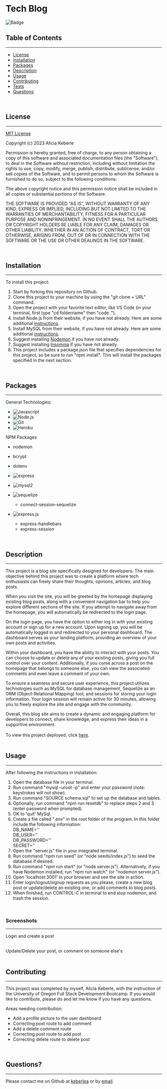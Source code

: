 
# Tech Blog

![Badge](https://img.shields.io/badge/license-MIT-blue)

## Table of Contents
---
* [License](#license)
* [Installation](#installation)
* [Packages](#packages)
* [Description](#description)
* [Usage](#usage)
* [Contributing](#contributing)
* [Tests](#tests)
* [Questions](#questions)

<br>

## License 
---
[MIT License](./LICENSE) <br>

Copyright (c) 2023 Alicia Keberle

Permission is hereby granted, free of charge, to any person obtaining a copy
of this software and associated documentation files (the "Software"), to deal
in the Software without restriction, including without limitation the rights
to use, copy, modify, merge, publish, distribute, sublicense, and/or sell
copies of the Software, and to permit persons to whom the Software is
furnished to do so, subject to the following conditions:

The above copyright notice and this permission notice shall be included in all
copies or substantial portions of the Software.

THE SOFTWARE IS PROVIDED "AS IS", WITHOUT WARRANTY OF ANY KIND, EXPRESS OR
IMPLIED, INCLUDING BUT NOT LIMITED TO THE WARRANTIES OF MERCHANTABILITY,
FITNESS FOR A PARTICULAR PURPOSE AND NONINFRINGEMENT. IN NO EVENT SHALL THE
AUTHORS OR COPYRIGHT HOLDERS BE LIABLE FOR ANY CLAIM, DAMAGES OR OTHER
LIABILITY, WHETHER IN AN ACTION OF CONTRACT, TORT OR OTHERWISE, ARISING FROM,
OUT OF OR IN CONNECTION WITH THE SOFTWARE OR THE USE OR OTHER DEALINGS IN THE
SOFTWARE.
 <br>

<br>

## Installation
---
To install this project: 
1. Start by forking this repository on Github. 
2. Clone this project to your machine by using the "git clone + URL" command. 
3. Open the project with your favorite text editor, like VS Code (in your terminal, first type "cd foldername" then "code ."). 
4. Install Node.js from their website, if you have not already. Here are some additional [instructions](https://coding-boot-camp.github.io/full-stack/nodejs/how-to-install-nodejs).
5. Install MySQL from their website, if you have not already. Here are some additional [instructions](https://coding-boot-camp.github.io/full-stack/mysql/mysql-installation-guide).
6. Suggest installing [Nodemon](https://www.npmjs.com/package/nodemon) if you have not already.
7. Suggest installing [Insomnia](https://insomnia.rest/download) if you have not already. 
8. This project includes a package.json file that specifies dependencies for this project, so be sure to run "npm install". This will install the packages specified in the next section. 

<br>

## Packages
---
General Technologies: 
- ![Javascript](https://img.shields.io/badge/JavaScript-F7DF1E?style=for-the-badge&logo=javascript&logoColor=black)
- ![Node.js](https://img.shields.io/badge/Node.js-43853D?style=for-the-badge&logo=node.js&logoColor=white)
- ![Git](https://img.shields.io/badge/GIT-E44C30?style=for-the-badge&logo=git&logoColor=white)
- ![Heroku](https://img.shields.io/badge/Heroku-430098?style=for-the-badge&logo=heroku&logoColor=white) 


NPM Packages
- nodemon 
- bcrypt
- dotenv
- ![express](https://img.shields.io/badge/Express.js-404D59?style=for-the-badge)

- ![mysql2](https://img.shields.io/badge/MySQL-00000F?style=for-the-badge&logo=mysql&logoColor=white)
- ![sequelize](https://img.shields.io/badge/sequelize-323330?style=for-the-badge&logo=sequelize&logoColor=blue)
     - connect-session-sequelize

- ![express.js](https://img.shields.io/badge/Express.js-404D59?style=for-the-badge)
    - express-handlebars
    - express-session

<br>

## Description
---
This project is a blog site specifically designed for developers. The main objective behind this project was to create a platform where tech enthusiasts can freely share their thoughts, opinions, articles, and blog posts.

When you visit the site, you will be greeted by the homepage displaying existing blog posts, along with a convenient navigation bar to help you explore different sections of the site. If you attempt to navigate away from the homepage, you will automatically be redirected to the login page.

On the login page, you have the option to either log in with your existing account or sign up for a new account. Upon signing up, you will be automatically logged in and redirected to your personal dashboard. The dashboard serves as your landing platform, providing an overview of your own posts and activities.

Within your dashboard, you have the ability to interact with your posts. You can choose to update or delete any of your existing posts, giving you full control over your content. Additionally, if you come across a post on the homepage that belongs to someone else, you can view the associated comments and even leave a comment of your own.

To ensure a seamless and secure user experience, this project utilizes technologies such as MySQL for database management, Sequelize as an ORM (Object-Relational Mapping) tool, and sessions for storing your login information. Your login session will remain active for 30 minutes, allowing you to freely explore the site and engage with the community.

Overall, this blog site aims to create a dynamic and engaging platform for developers to connect, share knowledge, and express their ideas in a supportive environment.
 <br><br>
To view this project deployed, click [here](). <br><br>

## Usage 
---
After following the instructions in installation: 
1. Open the database file in your terminal. 
2. Run command "mysql -uroot -p" and enter your password (note: keystrokes will not show).
3. Run command "SOURCE schema.sql" to set up the database and tables.
4. Optionally, run command "npm run resetdb" to replace steps 2 and 3 (enter password when prompted).
5. OK to 'quit' MySql.
6. Create a file called ".env" in the root folder of the program. In this folder include the following information: <br>
DB_NAME='' <br>
DB_USER='' <br>
DB_PASSWORD='' <br>
SECRET=''<br>
7. Open the "server.js" file in your integrated terminal. 
8. Run command "npm run seed" (or "node seeds/index.js") to seed the database if desired.
9. Run command "npm run start" (or "node server.js"). Alternatively, if you have Nodemon installed, run "npm run watch" (or "nodemon server.js"). 
10. Open 'localhost:3001' in your browser and see the site in action.
11. Enter login/logout/signup requests as you please, create a new blog post or update/delete an existing one, or add comments to blog posts. 
12. When finished, run CONTROL-C in terminal to end stop nodemon, and trash the session. 
<br>

### **Screenshots**
--- 
Login and create a post <br>

<br>
Update/Delete your post, or comment on someone else's <br>

<br>

## Contributing 
---
This project was completed by myself, Alicia Keberle, with the instruction of the University of Oregon Full Stack Development Bootcamp. If you would like to contribute, please do and let me know if you have any questions.

Areas needing contribution:
- Add a profile picture to the user dashboard
- Correcting post route to add comment
- Add a delete comment route
- Correcting post route to add post
- Correcting delete route to delete post

<br>

## Questions?
---
Please contact me on Github at [keberlea](https://github.com/keberlea) or by [email](mailto:alicia.keberle@gmail.com).